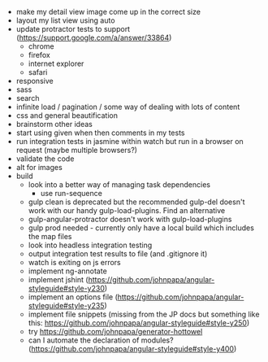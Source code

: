 - make my detail view image come up in the correct size
- layout my list view using auto
- update protractor tests to support (https://support.google.com/a/answer/33864)
	- chrome
	- firefox
	- internet explorer
	- safari	
- responsive
- sass
- search
- infinite load / pagination / some way of dealing with lots of content
- css and general beautification
- brainstorm other ideas
- start using given when then comments in my tests
- run integration tests in jasmine within watch but run in a browser on request (maybe multiple browsers?)
- validate the code
- alt for images
- build
	- look into a better way of managing task dependencies
		- use run-sequence
	- gulp clean is deprecated but the recommended gulp-del doesn't work with our handy gulp-load-plugins. Find an alternative
	- gulp-angular-protractor doesn't work with gulp-load-plugins
	- gulp prod needed - currently only have a local build which includes the map files
	- look into headless integration testing
	- output integration test results to file (and .gitignore it)
	- watch is exiting on js errors
	- implement ng-annotate
	- implement jshint (https://github.com/johnpapa/angular-styleguide#style-y230)
	- implement an options file (https://github.com/johnpapa/angular-styleguide#style-y235)
	- implement file snippets (missing from the JP docs but something like this: https://github.com/johnpapa/angular-styleguide#style-y250)
	- try https://github.com/johnpapa/generator-hottowel
	- can I automate the declaration of modules? (https://github.com/johnpapa/angular-styleguide#style-y400)
